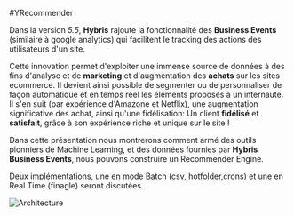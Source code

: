 #YRecommender

Dans la version _5.5_, **Hybris** rajoute la fonctionnalité des **Business Events** (similaire à google analytics) qui facilitent le tracking des actions des utilisateurs d'un site. 

Cette innovation permet d'exploiter une immense source de données à des fins d'analyse et de **marketing** et d'augmentation des **achats** sur les sites ecommerce.
Il devient ainsi possible de segmenter ou de personnaliser de façon automatique et en temps réel les éléments proposés à un internaute. Il s'en suit (par expérience d'Amazone et Netflix), une augmentation significative des achat, ainsi qu'une fidélisation: Un client **fidélisé** et **satisfait**, grâce à son expérience riche et unique sur le site !

Dans cette présentation nous montrerons comment armé des outils pionniers de Machine Learning, et des données fournies par **Hybris Business Events**, nous pouvons construire un Recommender Engine.

Deux implémentations, une en mode Batch (csv, hotfolder,crons) et une en  Real Time (finagle) seront discutées.
       
![Architecture](https://raw.githubusercontent.com/yawo/yreco/master/yreco.png)
